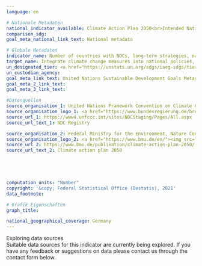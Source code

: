 ```yaml
---
language: en    

# Nationale Metadaten    
national_indicator_available: Climate Action Plan 2050<br>Intended Nationally Determined Contribution of the EU and its member States    
comparison_sdg:     
goal_meta_national_link_text: National metadata    

# Globale Metadaten    
indicator_name: Number of countries with NDCs, long-term strategies, national adaptation plans, strategies as reported in adaptation communications and national communications    
target_name: Integrate climate change measures into national policies, strategies and planning    
un_designated_tier: <a href="https://unstats.un.org/sdgs/iaeg-sdgs/tier-classification/" title="Click here for more information on the UN tier classification.">Tier II</a>    
un_custodian_agency:     
goal_meta_link_text: United Nations Sustainable Development Goals Metadata    
goal_meta_2_link_text:     
goal_meta_3_link_text:     

#Datenquellen
source_organisation_1: United Nations Framework Convention on Climate Change (UNFCCC)
source_organisation_logo_1: <a href="https://www.bundesregierung.de/breg-de"><img src="https://g205sdgs.github.io/sdg-indicators/public/OrgImgEn/unfccc.png" alt="Logo unfccc" style="height:60px; width:148px" /></a>
source_url_1: https://www4.unfccc.int/sites/NDCStaging/Pages/All.aspx
source_url_text_1: NDC Registry

source_organisation_2: Federal Ministry for the Environment, Nature Conservation and Nuclear Safety
source_organisation_logo_2: <a href="https://www.bmu.de/en/"><img src="https://g205sdgs.github.io/sdg-indicators/public/OrgImgEn/bmu.png" alt="Logo bmu" style="height:60px; width:148px" /></a>
source_url_2: https://www.bmu.de/publikation/climate-action-plan-2050/
source_url_text_2: Climate action plan 2050




    
computation_units: "Number"    
copyright: '&copy; Federal Statistical Office (Destatis), 2021'    
data_footnote:     

# Grafik Eigenschaften    
graph_title:     

national_geographical_coverage: Germany    
---
```


<span class="status notstarted"> Exploring data sources </span><br>
Suitable data sources for this indicator are currently being explored.
If you have any feedback or suggestions on data please contact us through the contact form below.